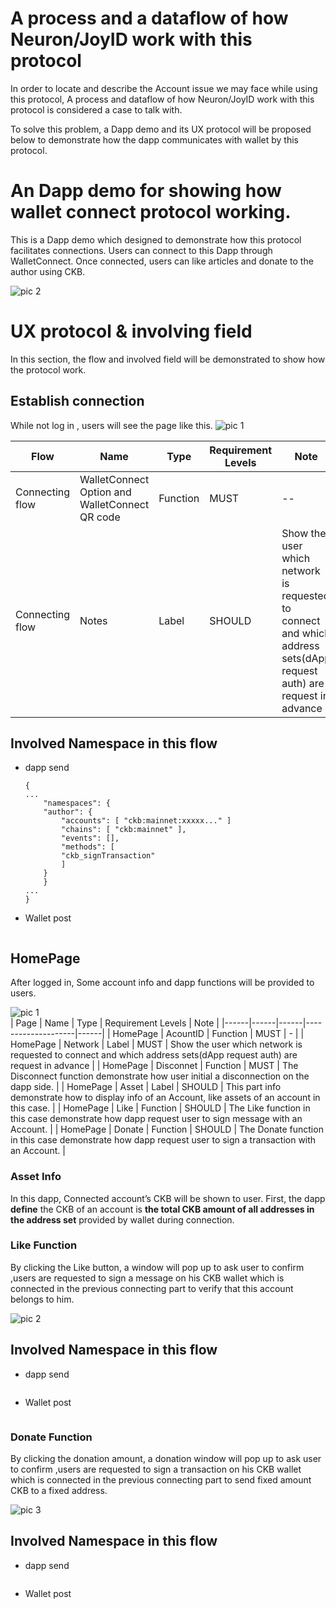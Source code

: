 # A process and a dataflow of how Neuron/JoyID work with this protocol
In order to locate and describe the Account issue we may face while using this protocol, A process and dataflow of how Neuron/JoyID work with this protocol is considered a case to talk with.

To solve this problem, a Dapp demo and its UX protocol will be proposed below to demonstrate how the dapp communicates with wallet by this protocol.
# An Dapp demo for showing how wallet connect protocol working.

This is a Dapp demo which designed to demonstrate how this protocol facilitates connections. Users can connect to this Dapp through WalletConnect. Once connected, users can like articles and donate to the author using CKB.

![pic 2](pic/DappHomePage.png)  

# UX protocol & involving field

In this section, the flow and involved field will be demonstrated to show how the protocol work.

## Establish connection

While not log in , users will see the page like this.
![pic 1](pic/NotLogIn.png)  

| Flow | Name | Type | Requirement Levels | Note |
|------|------|------|--------------------|------|
| Connecting flow | WalletConnect Option and WalletConnect QR code | Function | MUST | -- |
| Connecting flow | Notes | Label | SHOULD | Show the user which network is requested to connect and which address sets(dApp request auth) are request in advance |

Involved Namespace in this flow
---
<!-- to do -->
- dapp send
    ```
    {
    ...
        "namespaces": {
        "author": {
            "accounts": [ "ckb:mainnet:xxxxx..." ]
            "chains": [ "ckb:mainnet" ],
            "events": [],
            "methods": [
            "ckb_signTransaction"
            ]
        }
        }
    ...
    }
    ```
- Wallet post
    ```

    ```

## HomePage

After logged in, Some account info and dapp functions will be provided to users. 

![pic 1](pic/Homepage.png)  
| Page | Name | Type | Requirement Levels | Note |
|------|------|------|--------------------|------|
| HomePage | AcountID | Function | MUST | - |
| HomePage | Network | Label | MUST | Show the user which network is requested to connect and which address sets(dApp request auth) are request in advance |
| HomePage | Disconnet | Function | MUST | The Disconnect function demonstrate how user initial a disconnection on the dapp side. |
| HomePage | Asset | Label | SHOULD | This part info demonstrate how to display info of an Account, like assets of an account in this case. |
| HomePage | Like | Function | SHOULD | The Like function in this case demonstrate how dapp request user to sign message with an Account. |
| HomePage | Donate | Function | SHOULD | The Donate function in this case demonstrate how dapp request user to sign a transaction with an Account. |


### Asset Info

In this dapp, Connected account’s CKB will be shown to user.
First, the dapp **define** the CKB of an account is **the total CKB amount of all addresses in the address set** provided by wallet during connection.


### Like Function
By clicking the Like button, a window will pop up to ask user to confirm ,users are requested to sign a message on his CKB wallet which is connected in the previous connecting part to verify that this account belongs to him.

![pic 2](pic/LikeConfirmWindow.png)  

Involved Namespace in this flow
---
<!-- to do -->
- dapp send
    ```

    ```
- Wallet post
    ```

    ```

### Donate Function
By clicking the donation amount, a donation window will pop up to ask user to confirm ,users are requested to sign a transaction on his CKB wallet which is connected in the previous connecting part to send fixed amount CKB to a fixed address.

![pic 3](pic/DonationWindow.png)  

Involved Namespace in this flow
---
<!-- to do -->
- dapp send
    ```

    ```
- Wallet post
    ```

    ```
